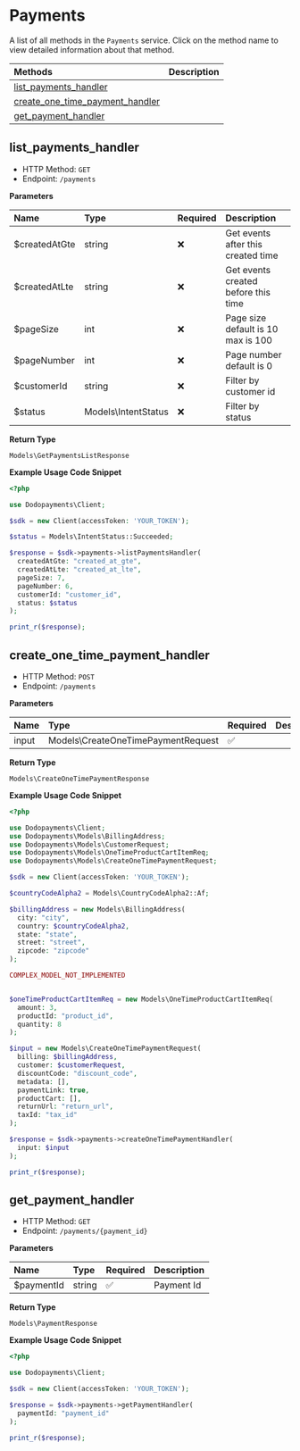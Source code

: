 # Payments

A list of all methods in the `Payments` service. Click on the method name to view detailed information about that method.

| Methods | Description |
| :------ | :---------- |
|[list_payments_handler](#list_payments_handler)|  |
|[create_one_time_payment_handler](#create_one_time_payment_handler)|  |
|[get_payment_handler](#get_payment_handler)|  |

## list_payments_handler


- HTTP Method: `GET`
- Endpoint: `/payments`

**Parameters**

| Name    | Type| Required | Description |
| :-------- | :----------| :----------| :----------|
| $createdAtGte | string | ❌ | Get events after this created time |
| $createdAtLte | string | ❌ | Get events created before this time |
| $pageSize | int | ❌ | Page size default is 10 max is 100 |
| $pageNumber | int | ❌ | Page number default is 0 |
| $customerId | string | ❌ | Filter by customer id |
| $status | Models\IntentStatus | ❌ | Filter by status |

**Return Type**

`Models\GetPaymentsListResponse`

**Example Usage Code Snippet**
```php
<?php

use Dodopayments\Client;

$sdk = new Client(accessToken: 'YOUR_TOKEN');

$status = Models\IntentStatus::Succeeded;

$response = $sdk->payments->listPaymentsHandler(
  createdAtGte: "created_at_gte",
  createdAtLte: "created_at_lte",
  pageSize: 7,
  pageNumber: 6,
  customerId: "customer_id",
  status: $status
);

print_r($response);
```

## create_one_time_payment_handler


- HTTP Method: `POST`
- Endpoint: `/payments`

**Parameters**

| Name    | Type| Required | Description |
| :-------- | :----------| :----------| :----------|
| input | Models\CreateOneTimePaymentRequest | ✅ |  |

**Return Type**

`Models\CreateOneTimePaymentResponse`

**Example Usage Code Snippet**
```php
<?php

use Dodopayments\Client;
use Dodopayments\Models\BillingAddress;
use Dodopayments\Models\CustomerRequest;
use Dodopayments\Models\OneTimeProductCartItemReq;
use Dodopayments\Models\CreateOneTimePaymentRequest;

$sdk = new Client(accessToken: 'YOUR_TOKEN');

$countryCodeAlpha2 = Models\CountryCodeAlpha2::Af;

$billingAddress = new Models\BillingAddress(
  city: "city",
  country: $countryCodeAlpha2,
  state: "state",
  street: "street",
  zipcode: "zipcode"
);

COMPLEX_MODEL_NOT_IMPLEMENTED


$oneTimeProductCartItemReq = new Models\OneTimeProductCartItemReq(
  amount: 3,
  productId: "product_id",
  quantity: 8
);

$input = new Models\CreateOneTimePaymentRequest(
  billing: $billingAddress,
  customer: $customerRequest,
  discountCode: "discount_code",
  metadata: [],
  paymentLink: true,
  productCart: [],
  returnUrl: "return_url",
  taxId: "tax_id"
);

$response = $sdk->payments->createOneTimePaymentHandler(
  input: $input
);

print_r($response);
```

## get_payment_handler


- HTTP Method: `GET`
- Endpoint: `/payments/{payment_id}`

**Parameters**

| Name    | Type| Required | Description |
| :-------- | :----------| :----------| :----------|
| $paymentId | string | ✅ | Payment Id |

**Return Type**

`Models\PaymentResponse`

**Example Usage Code Snippet**
```php
<?php

use Dodopayments\Client;

$sdk = new Client(accessToken: 'YOUR_TOKEN');

$response = $sdk->payments->getPaymentHandler(
  paymentId: "payment_id"
);

print_r($response);
```




<!-- This file was generated by liblab | https://liblab.com/ -->